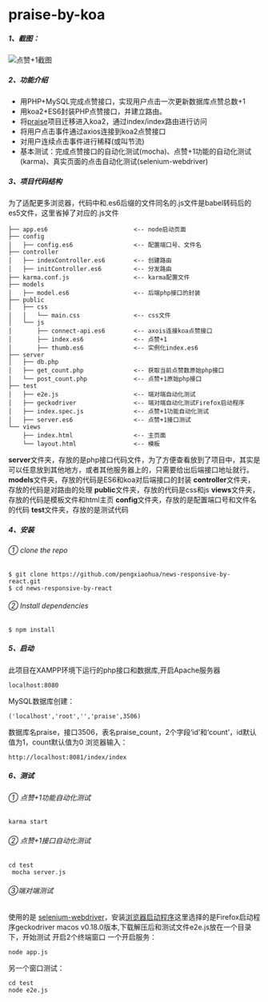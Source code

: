 # praise-by-koa
##### 1、截图：

![点赞+1截图](http://upload-images.jianshu.io/upload_images/3735432-2e31b30862483ef7.jpeg?imageMogr2/auto-orient/strip%7CimageView2/2/w/1240)

##### 2、功能介绍
- 用PHP+MySQL完成点赞接口，实现用户点击一次更新数据库点赞总数+1
- 用koa2+ES6封装PHP点赞接口，并建立路由。
- 将[praise](https://github.com/pengxiaohua/praise)项目迁移进入koa2，通过index/index路由进行访问
- 将用户点击事件通过axios连接到koa2点赞接口
- 对用户连续点击事件进行稀释(或叫节流)
- 基本测试：完成点赞接口的自动化测试(mocha)、点赞+1功能的自动化测试(karma)、真实页面的点击自动化测试(selenium-webdriver)

##### 3、项目代码结构
为了适配更多浏览器，代码中和.es6后缀的文件同名的.js文件是babel转码后的es5文件，这里省掉了对应的.js文件
```shell
├── app.es6                        <-- node启动页面
├── config
│   ├── config.es6                 <-- 配置端口号、文件名
├── controller
│   ├── indexController.es6        <-- 创建路由
│   ├── initController.es6         <-- 分发路由
├── karma.conf.js                  <-- karma配置文件
├── models
│   ├── model.es6                  <-- 后端php接口的封装
├── public
│   ├── css
│   │   └── main.css               <-- css文件
│   └── js
│       ├── connect-api.es6        <-- axois连接koa点赞接口
│       ├── index.es6              <-- 点赞+1
│       ├── thumb.es6              <-- 实例化index.es6
├── server
│   ├── db.php
│   ├── get_count.php              <-- 获取当前点赞数原始php接口
│   └── post_count.php             <-- 点赞+1原始php接口
├── test
│   ├── e2e.js                     <-- 端对端自动化测试
│   ├── geckodriver                <-- 端对端自动化测试Firefox启动程序
│   ├── index.spec.js              <-- 点赞+1功能自动化测试
│   ├── server.es6                 <-- 点赞+1接口测试
└── views
    ├── index.html                 <-- 主页面
    └── layout.html                <-- 模板
```

**server**文件夹，存放的是php接口代码文件，为了方便查看放到了项目中，其实是可以任意放到其他地方，或者其他服务器上的，只需要给出后端接口地址就行。
**models**文件夹，存放的代码是ES6和koa对后端接口的封装
**controller**文件夹，存放的代码是对路由的处理
**public**文件夹，存放的代码是css和js
**views**文件夹，存放的代码是模板文件和html主页
**config**文件夹，存放的是配置端口号和文件名的代码
**test**文件夹，存放的是测试代码

##### 4、安装
###### ① clone the repo
```shell
$ git clone https://github.com/pengxiaohua/news-responsive-by-react.git
$ cd news-responsive-by-react
```
###### ② Install dependencies
```shell
$ npm install
```

##### 5、启动
此项目在XAMPP环境下运行的php接口和数据库,开启Apache服务器
```shell
localhost:8080
```
MySQL数据库创建：
```shell
('localhost','root','','praise',3506)
```
数据库名praise，接口3506，表名praise_count，2个字段‘id’和‘count’，id默认值为1，count默认值为0
浏览器输入：
```shell
http://localhost:8081/index/index
```

##### 6、测试
###### ① 点赞+1功能自动化测试
```shell
karma start
```
###### ② 点赞+1接口自动化测试
```shell
cd test
 mocha server.js
```
###### ③端对端测试
使用的是 [selenium-webdriver](https://www.npmjs.com/package/selenium-webdriver)，安装[浏览器启动程序](https://github.com/mozilla/geckodriver/releases/)这里选择的是Firefox启动程序geckodriver macos v0.18.0版本,下载解压后和测试文件e2e.js放在一个目录下，开始测试
开启2个终端窗口
一个开启服务：
```shell
node app.js
```
另一个窗口测试：
```shell
cd test
node e2e.js
```










